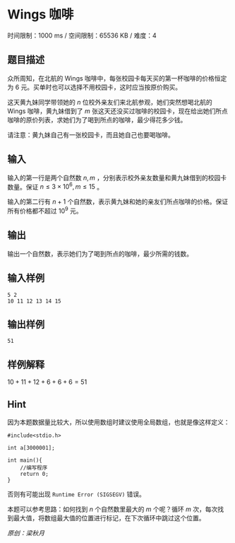 # Wings 咖啡

时间限制：1000 ms / 空间限制：65536 KB / 难度：4

## 题目描述

众所周知，在北航的 Wings 咖啡中，每张校园卡每天买的第一杯咖啡的价格恒定为 $6$ 元。买单时也可以选择不用校园卡，这时应当按原价购买。

这天黄九妹同学带领她的 $n$ 位校外亲友们来北航参观，她们突然想喝北航的 Wings 咖啡，黄九妹借到了 $m$ 张这天还没买过咖啡的校园卡，现在给出她们所点咖啡的原价列表，求她们为了喝到所点的咖啡，最少得花多少钱。

请注意：黄九妹自己有一张校园卡，而且她自己也要喝咖啡。

## 输入

输入的第一行是两个自然数 $n,m$ ，分别表示校外亲友数量和黄九妹借到的校园卡数量。保证 $n\leq3\times 10^6,m\leq15$ 。

输入的第二行有 $n+1$ 个自然数，表示黄九妹和她的亲友们所点咖啡的价格。保证所有价格都不超过 $10^9$ 元。

## 输出

输出一个自然数，表示她们为了喝到所点的咖啡，最少所需的钱数。

## 输入样例

    5 2
    10 11 12 13 14 15

## 输出样例

    51

## 样例解释

$10+11+12+6+6+6=51$

## Hint

因为本题数据量比较大，所以使用数组时建议使用全局数组，也就是像这样定义：

    #include<stdio.h>

    int a[3000001];

    int main(){
        //编写程序
        return 0;
    }

否则有可能出现 `Runtime Error (SIGSEGV)` 错误。

本题可以参考思路：如何找到 $n$ 个自然数里最大的 $m$ 个呢？循环 $m$ 次，每次找到最大值，将数组最大值的位置进行标记，在下次循环中跳过这个位置。

*原创：梁秋月*
